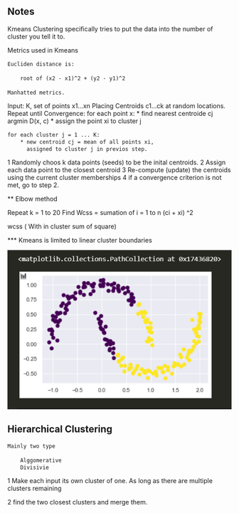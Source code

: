 ## Notes

Kmeans Clustering specifically tries to put the data into the number of cluster you tell it to.

Metrics used in Kmeans

    Eucliden distance is: 

        root of (x2 - x1)^2 + (y2 - y1)^2

    Manhatted metrics.

Input: K, set of points x1...xn
Placing Centroids c1...ck at random locations.
Repeat until Convergence:
    for each point x:
        * find nearest centroide cj   argmin D(x, c)
        * assign the point xi to cluster j

    for each cluster j = 1 ... K:
        * new centroid cj = mean of all points xi,
          assigned to cluster j in previos step.

    
1 Randomly choos k data points (seeds) to be the inital centroids.
2 Assign each data point to the closest centroid
3 Re-compute (update) the centroids using the current cluster memberships
4 if a convergence criterion is not met, go to step 2.


** Elbow method
     
   Repeat k = 1 to 20
   Find Wcss = sumation of i = 1 to n (ci + xi) ^2

   wcss ( With in cluster sum of square)

*** Kmeans is limited to linear cluster boundaries

![alt text](https://github.com/lkarjun/Data-Science-from-Scratch/blob/master/20%20Clustering/moon.png?raw=true)


## Hierarchical Clustering

    Mainly two type

        Alggomerative
        Divisivie

1   Make each input its own cluster of one. As long as there are multiple clusters remaining

2   find the two closest clusters and merge them.


